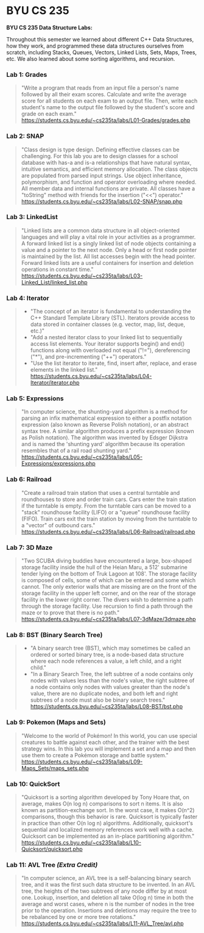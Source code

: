 # BYU CS 235
**BYU CS 235 Data Structure Labs:**

Throughout this semester we learned about different C++ Data Structures, how they work, and programmed these data structures ourselves from scratch, including Stacks, Queues, Vectors, Linked Lists, Sets, Maps, Trees, etc. We also learned about some sorting algorithms, and recursion.

### **Lab 1: Grades**
> "Write a program that reads from an input file a person's name followed by all their exam scores. Calculate and write the average score for all students on each exam to an output file. Then, write each student's name to the output file followed by the student's score and grade on each exam." <br />
> https://students.cs.byu.edu/~cs235ta/labs/L01-Grades/grades.php

### **Lab 2: SNAP**
> "Class design is type design. Defining effective classes can be challenging. For this lab you are to design classes for a school database with has-a and is-a relationships that have natural syntax, intuitive semantics, and efficient memory allocation. The class objects are populated from parsed input strings. Use object inheritance, polymorphism, and function and operator overloading where needed. All member data and internal functions are private. All classes have a "toString" method with friends for the insertion ("<<") operator." <br />
> https://students.cs.byu.edu/~cs235ta/labs/L02-SNAP/snap.php

### **Lab 3: LinkedList**
> "Linked lists are a common data structure in all object-oriented languages and will play a vital role in your activities as a programmer. A forward linked list is a singly linked list of node objects containing a value and a pointer to the next node. Only a head or first node pointer is maintained by the list. All list accesses begin with the head pointer. Forward linked lists are a useful containers for insertion and deletion operations in constant time." <br />
> https://students.cs.byu.edu/~cs235ta/labs/L03-Linked_List/linked_list.php

### **Lab 4: Iterator**
> - "The concept of an iterator is fundamental to understanding the C++ Standard Template Library (STL). Iterators provide access to data stored in container classes (e.g. vector, map, list, deque, etc.)"
> - "Add a nested iterator class to your linked list to sequentially access list elements. Your iterator supports begin() and end() functions along with overloaded not equal ("!="), dereferencing ("*"), and pre-incrementing ("++") operators."
> - "Use the list iterator to iterate, find, insert after, replace, and erase elements in the linked list." <br />
> https://students.cs.byu.edu/~cs235ta/labs/L04-Iterator/iterator.php

### **Lab 5: Expressions**
> "In computer science, the shunting-yard algorithm is a method for parsing an infix mathematical expression to either a postfix notation expression (also known as Reverse Polish notation), or an abstract syntax tree. A similar algorithm produces a prefix expression (known as Polish notation). The algorithm was invented by Edsger Dijkstra and is named the 'shunting yard' algorithm because its operation resembles that of a rail road shunting yard." <br />
> https://students.cs.byu.edu/~cs235ta/labs/L05-Expressions/expressions.php

### **Lab 6: Railroad**
> "Create a railroad train station that uses a central turntable and roundhouses to store and order train cars. Cars enter the train station if the turntable is empty. From the turntable cars can be moved to a "stack" roundhouse facility (LIFO) or a "queue" roundhouse facility (FIFO). Train cars exit the train station by moving from the turntable to a "vector" of outbound cars." <br />
> https://students.cs.byu.edu/~cs235ta/labs/L06-Railroad/railroad.php

### **Lab 7: 3D Maze**
> "Two SCUBA diving buddies have encountered a large, box-shaped storage facility inside the hull of the Heian Maru, a 512' submarine tender lying on the bottom of Truk Lagoon at 108'. The storage facility is composed of cells, some of which can be entered and some which cannot. The only exterior walls that are missing are on the front of the storage facility in the upper left corner, and on the rear of the storage facility in the lower right corner. The divers wish to determine a path through the storage facility. Use recursion to find a path through the maze or to prove that there is no path." <br />
> https://students.cs.byu.edu/~cs235ta/labs/L07-3dMaze/3dmaze.php

### **Lab 8: BST (Binary Search Tree)**
> - "A binary search tree (BST), which may sometimes be called an ordered or sorted binary tree, is a node-based data structure where each node references a value, a left child, and a right child."
> - "In a Binary Search Tree, the left subtree of a node contains only nodes with values less than the node's value, the right subtree of a node contains only nodes with values greater than the node's value, there are no duplicate nodes, and both left and right subtrees of a node must also be binary search trees." <br />
> https://students.cs.byu.edu/~cs235ta/labs/L08-BST/bst.php

### **Lab 9: Pokemon (Maps and Sets)**
> "Welcome to the world of Pokémon! In this world, you can use special creatures to battle against each other, and the trainer with the best strategy wins. In this lab you will implement a set and a map and then use them to create a Pokémon storage and battle system." <br />
> https://students.cs.byu.edu/~cs235ta/labs/L09-Maps_Sets/maps_sets.php

### **Lab 10: QuickSort**
> "Quicksort is a sorting algorithm developed by Tony Hoare that, on average, makes O(n log n) comparisons to sort n items. It is also known as partition-exchange sort. In the worst case, it makes O(n^2) comparisons, though this behavior is rare. Quicksort is typically faster in practice than other O(n log n) algorithms. Additionally, quicksort's sequential and localized memory references work well with a cache. Quicksort can be implemented as an in-place partitioning algorithm." <br />
> https://students.cs.byu.edu/~cs235ta/labs/L10-Quicksort/quicksort.php

### **Lab 11: AVL Tree** _(Extra Credit)_
> "In computer science, an AVL tree is a self-balancing binary search tree, and it was the first such data structure to be invented. In an AVL tree, the heights of the two subtrees of any node differ by at most one. Lookup, insertion, and deletion all take O(log n) time in both the average and worst cases, where n is the number of nodes in the tree prior to the operation. Insertions and deletions may require the tree to be rebalanced by one or more tree rotations." <br />
> https://students.cs.byu.edu/~cs235ta/labs/L11-AVL_Tree/avl.php
